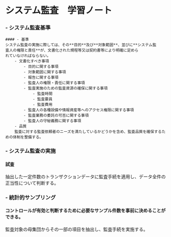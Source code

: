 # システム監査　学習ノート

### - システム監査基準  
    #### - 基準  
    システム監査の実施に際しては、その**目的**及び**対象範囲**、並びに**システム監
    査人の権限と責任**が、文書化された規程等又は契約書等により明確に定めら
    れていなければならない。
        - 文書化すべき事項
            - 目的に関する事項
            - 対象範囲に関する事項
            - 報告に関する事項
            - 監査人の権限・責任に関する事項
            - 監査実施のための監査資源の確保に関する事項
                - 監査時間
                - 監査要員
                - 監査費用
            - 監査人の各種設備や情報資産等へのアクセス権限に関する事項
            - 監査業務の委託の可否に関する事項
            - 監査人の守秘義務に関する事項
        - 品質  
        監査に対する監査依頼者のニーズを満たしているかどうかを含め、監査品質を確保するための体制を整備する。
    
### - システム監査の実施
#### 試査
抽出した一定件数のトランザクションデータに監査手続を適用し、データ全件の正当性について判断する。

### - 統計的サンプリング  
#### コントロールが有効と判断するために必要なサンプル件数を事前に決めることができる。
監査対象の母集団からその一部の項目を抽出し、監査手続を実施する。


